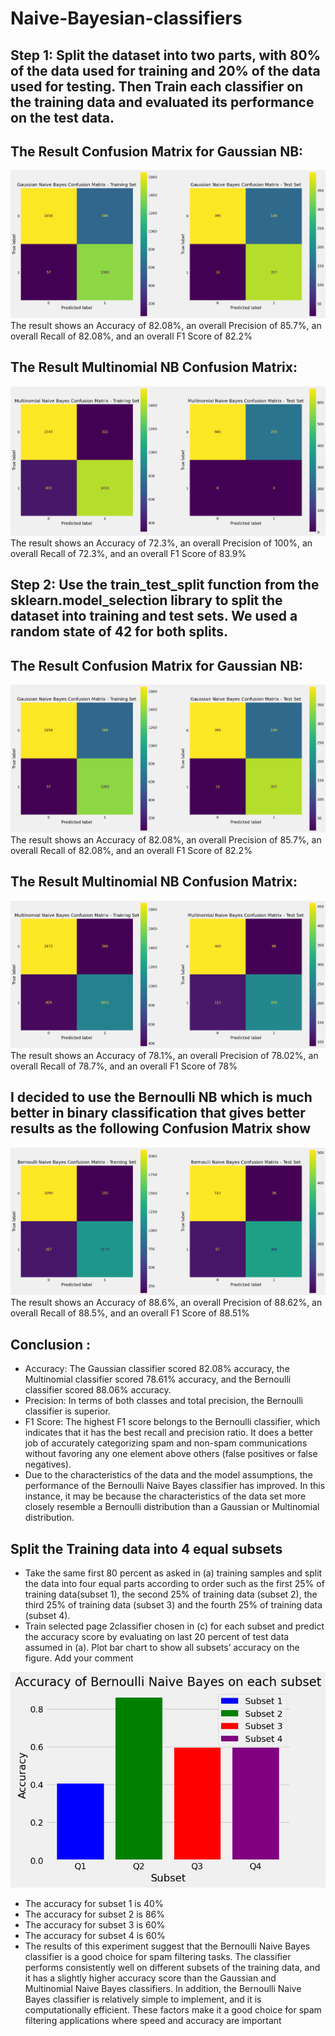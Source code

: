 # Naive-Bayesian-classifiers
## Step 1: Split the dataset into two parts, with 80% of the data used for training and 20% of the data used for testing. Then Train each classifier on the training data and evaluated its performance on the test data.

## The Result Confusion Matrix for Gaussian NB:
<img src="output 1.png">
The result shows an Accuracy of 82.08%, an overall Precision of 85.7%, an overall Recall of 82.08%, and an overall F1 Score of 82.2%


## The Result Multinomial NB Confusion Matrix:
<img src="output 2.png">
The result shows an Accuracy of 72.3%, an overall Precision of 100%, an overall Recall of 72.3%, and an overall F1 Score of 83.9%

## Step 2: Use the train_test_split function from the sklearn.model_selection library to split the dataset into training and test sets. We used a random state of 42 for both splits.

## The Result Confusion Matrix for Gaussian NB:
<img src="output 3.png">
The result shows an Accuracy of 82.08%, an overall Precision of 85.7%, an overall Recall of 82.08%, and an overall F1 Score of 82.2%

## The Result Multinomial NB Confusion Matrix:
<img src="output 4.png">
The result shows an Accuracy of 78.1%, an overall Precision of 78.02%, an overall Recall of 78.7%, and an overall F1 Score of 78%

## I decided to use the Bernoulli NB which is much better in binary classification that gives better results as the following Confusion Matrix show
<img src="output 5.png">
The result shows an Accuracy of 88.6%, an overall Precision of 88.62%, an overall Recall of 88.5%, and an overall F1 Score of 88.51%

## Conclusion :

* Accuracy: The Gaussian classifier scored 82.08% accuracy, the Multinomial classifier scored 78.61% accuracy, and the Bernoulli classifier scored 88.06% accuracy.
* Precision: In terms of both classes and total precision, the Bernoulli classifier is superior.
* F1 Score: The highest F1 score belongs to the Bernoulli classifier, which indicates that it has the best recall and precision ratio. It does a better job of accurately categorizing spam and non-spam communications without favoring any one element above others (false positives or false negatives).
* Due to the characteristics of the data and the model assumptions, the performance of the Bernoulli Naive Bayes classifier has improved. In this instance, it may be because the characteristics of the data set more closely resemble a Bernoulli distribution than a Gaussian or Multinomial distribution.

## Split the Training data into 4 equal subsets

* Take the same first 80 percent as asked in (a) training samples and split the data into four equal parts according to order such as the first 25% of training data(subset 1), the second 25% of training data (subset 2), the third 25% of training data (subset 3) and the fourth 25% of training data (subset 4).
* Train selected page 2classifier chosen in (c) for each subset and predict the accuracy score by evaluating on last 20 percent of test data assumed in (a). Plot bar chart to show all subsets’ accuracy on the figure. Add your comment
<img src="output 6.png">

* The accuracy for subset 1 is 40%
* The accuracy for subset 2 is 86%
* The accuracy for subset 3 is 60%
* The accuracy for subset 4 is 60%
* The results of this experiment suggest that the Bernoulli Naive Bayes classifier is a good choice for spam filtering tasks. The classifier performs consistently well on different subsets of the training data, and it has a slightly higher accuracy score than the Gaussian and Multinomial Naive Bayes classifiers. In addition, the Bernoulli Naive Bayes classifier is relatively simple to implement, and it is computationally efficient. These factors make it a good choice for spam filtering applications where speed and accuracy are important
